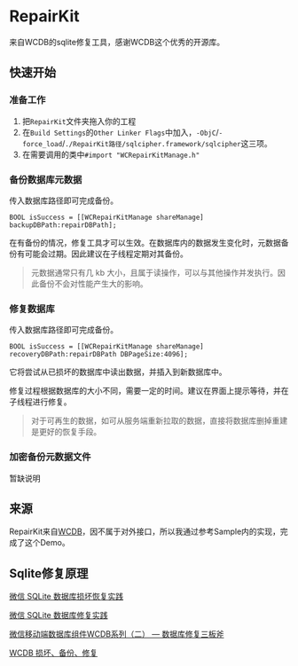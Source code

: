 # RepairKit
来自WCDB的sqlite修复工具，感谢WCDB这个优秀的开源库。

## 快速开始

### 准备工作

1. 把`RepairKit`文件夹拖入你的工程
2. 在`Build Settings`的`Other Linker Flags`中加入，`-ObjC`/`-force_load`/`./RepairKit路径/sqlcipher.framework/sqlcipher`这三项。
3. 在需要调用的类中`#import "WCRepairKitManage.h"`

### 备份数据库元数据

传入数据库路径即可完成备份。
```
BOOL isSuccess = [[WCRepairKitManage shareManage] backupDBPath:repairDBPath];
```
在有备份的情况，修复工具才可以生效。在数据库内的数据发生变化时，元数据备份有可能会过期。因此建议在子线程定期对其备份。

> 元数据通常只有几 kb 大小，且属于读操作，可以与其他操作并发执行。因此备份不会对性能产生大的影响。



### 修复数据库

传入数据库路径即可完成备份。

```
BOOL isSuccess = [[WCRepairKitManage shareManage] recoveryDBPath:repairDBPath DBPageSize:4096];
```

它将尝试从已损坏的数据库中读出数据，并插入到新数据库中。

修复过程根据数据库的大小不同，需要一定的时间。建议在界面上提示等待，并在子线程进行修复。

> 对于可再生的数据，如可从服务端重新拉取的数据，直接将数据库删掉重建是更好的恢复手段。

### 加密备份元数据文件

暂缺说明

## 来源

RepairKit来自[WCDB](https://github.com/Tencent/wcdb/wiki/iOS-macOS%e4%bd%bf%e7%94%a8%e6%95%99%e7%a8%8b)，因不属于对外接口，所以我通过参考Sample内的实现，完成了这个Demo。

## Sqlite修复原理

[微信 SQLite 数据库损坏恢复实践](https://pic.huodongjia.com/ganhuodocs/2017-06-26/1498444095.27.pdf)

[微信 SQLite 数据库修复实践](https://mp.weixin.qq.com/s?__biz=MzAwNDY1ODY2OQ%3D%3D&mid=2649286467&idx=1&sn=ea5b6dbfecffd33e333ec814473e1313&chksm=8334c3c1b4434ad7c364ff3acae1e62bc5e871a7350aa9cdcb24bd299b42875f0b020acb3620)

[微信移动端数据库组件WCDB系列（二） — 数据库修复三板斧](https://mp.weixin.qq.com/s/EV48e_VKFHd8F-96TbZ1rg)

[WCDB 损坏、备份、修复](https://github.com/Tencent/wcdb/wiki/Swift-%E6%8D%9F%E5%9D%8F%E3%80%81%E5%A4%87%E4%BB%BD%E3%80%81%E4%BF%AE%E5%A4%8D)

